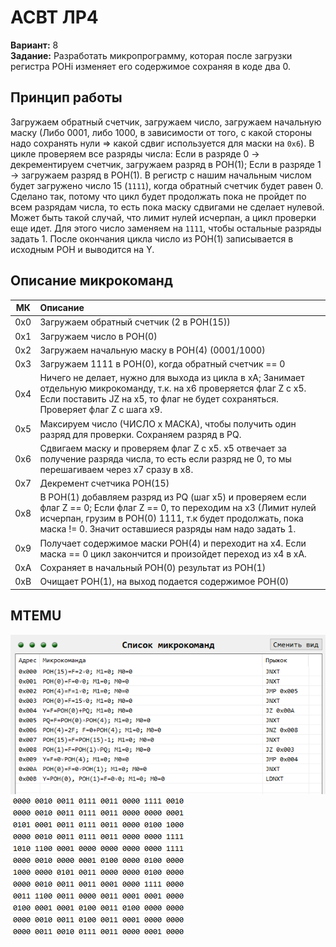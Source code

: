 # АСВТ ЛР4
__Вариант:__ 8  
__Задание:__ Разработать микропрограмму, которая после загрузки регистра РОНi изменяет его содержимое сохраняя в коде два 0.
## Принцип работы
Загружаем обратный счетчик, загружаем число, загружаем начальную маску (Либо 0001, либо 1000, в зависимости от того, с какой стороны надо сохранять нули => какой сдвиг используется для маски на `0х6`). В цикле проверяем все разряды числа: Если в разряде 0 -> декрементируем счетчик, загружаем разряд в РОН(1); Если в разряде 1 -> загружаем разряд в РОН(1). В регистр с нашим начальным числом будет загружено число 15 (`1111`), когда обратный счетчик будет равен 0. Сделано так, потому что цикл будет продолжать пока не пройдет по всем разрядам числа, то есть пока маску сдвигами не сделает нулевой. Может быть такой случай, что лимит нулей исчерпан, а цикл проверки еще идет. Для этого число заменяем на `1111`, чтобы остальные разряды задать 1. После окончания цикла число из РОН(1) записывается в исходным РОН и выводится на Y.
## Описание микрокоманд
|МК|Описание|
|:-:|:-|
|0x0|Загружаем обратный счетчик (2 в РОН(15))|
|0x1|Загружаем число в РОН(0)|
|0x2|Загружаем начальную маску в РОН(4) (0001/1000)|
|0x3|Загружаем 1111 в РОН(0), когда обратный счетчик == 0|
|0x4|Ничего не делает, нужно для выхода из цикла в xA; Занимает отдельную микрокоманду, т.к. на x6 проверяется флаг Z с x5. Если поставить JZ на х5, то флаг не будет сохраняться. Проверяет флаг Z с шага х9.|
|0x5|Максируем число (ЧИСЛО х МАСКА), чтобы получить один разряд для проверки. Сохраняем разряд в PQ.|
|0x6|Сдвигаем маску и проверяем флаг Z с x5. х5 отвечает за получение разряда числа, то есть если разряд не 0, то мы перешагиваем через х7 сразу в х8.|
|0x7|Декремент счетчика РОН(15)|
|0x8|В РОН(1) добавляем разряд из PQ (шаг х5) и проверяем если флаг Z == 0; Если флаг Z == 0, то переходим на х3 (Лимит нулей исчерпан, грузим в РОН(0) 1111, т.к будет продолжать, пока маска != 0. Значит оставшиеся разряды нам надо задать 1.|
|0x9|Получает содержимое маски РОН(4) и переходит на х4. Если маска == 0 цикл закончится и произойдет переход из х4 в хА.|
|0xA|Сохраняет в начальный РОН(0) результат из РОН(1)|
|0xB|Очищает РОН(1), на выход подается содержимое РОН(0)|
## MTEMU
![mtemu_1](mtemu_right.png)  
![mtemu_2](mtemu_bin.png)
